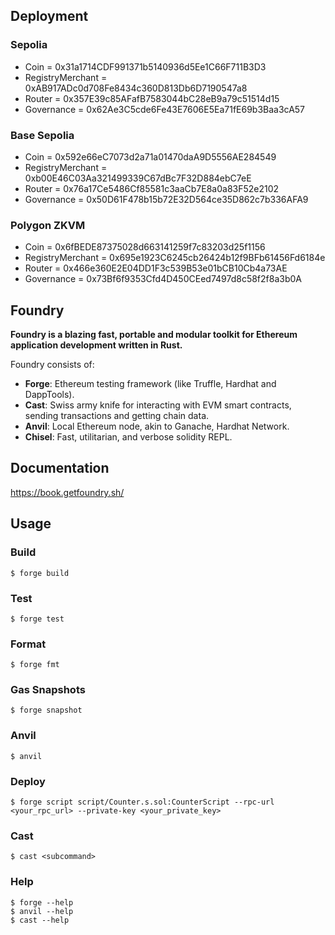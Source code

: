 ## Deployment
### Sepolia
- Coin = 0x31a1714CDF991371b5140936d5Ee1C66F711B3D3
- RegistryMerchant = 0xAB917ADc0d708Fe8434c360D813Db6D7190547a8
- Router = 0x357E39c85AFafB7583044bC28eB9a79c51514d15
- Governance = 0x62Ae3C5cde6Fe43E7606E5Ea71fE69b3Baa3cA57

### Base Sepolia
- Coin = 0x592e66eC7073d2a71a01470daA9D5556AE284549
- RegistryMerchant = 0xb00E46C03Aa321499339C67dBc7F32D884ebC7eE
- Router = 0x76a17Ce5486Cf85581c3aaCb7E8a0a83F52e2102
- Governance = 0x50D61F478b15b72E32D564ce35D862c7b336AFA9

### Polygon ZKVM
- Coin = 0x6fBEDE87375028d663141259f7c83203d25f1156
- RegistryMerchant = 0x695e1923C6245cb26424b12f9BFb61456Fd6184e
- Router = 0x466e360E2E04DD1F3c539B53e01bCB10Cb4a73AE
- Governance = 0x73Bf6f9353Cfd4D450CEed7497d8c58f2f8a3b0A


## Foundry

**Foundry is a blazing fast, portable and modular toolkit for Ethereum application development written in Rust.**

Foundry consists of:

-   **Forge**: Ethereum testing framework (like Truffle, Hardhat and DappTools).
-   **Cast**: Swiss army knife for interacting with EVM smart contracts, sending transactions and getting chain data.
-   **Anvil**: Local Ethereum node, akin to Ganache, Hardhat Network.
-   **Chisel**: Fast, utilitarian, and verbose solidity REPL.

## Documentation

https://book.getfoundry.sh/

## Usage

### Build

```shell
$ forge build
```

### Test

```shell
$ forge test
```

### Format

```shell
$ forge fmt
```

### Gas Snapshots

```shell
$ forge snapshot
```

### Anvil

```shell
$ anvil
```

### Deploy

```shell
$ forge script script/Counter.s.sol:CounterScript --rpc-url <your_rpc_url> --private-key <your_private_key>
```

### Cast

```shell
$ cast <subcommand>
```

### Help

```shell
$ forge --help
$ anvil --help
$ cast --help
```
